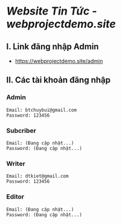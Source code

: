 # ***Website Tin Tức -  webprojectdemo.site***

## I. Link đăng nhập Admin

  - https://webprojectdemo.site/admin

## II. Các tài khoản đăng nhập
### **Admin**
```
Email: btchuybui@gmail.com
Password: 123456
```
### **Subcriber** 
```
Email: (Đang cập nhật...)
Password: (Đang cập nhật...)
```
### **Writer**
```
Email: dtkiet@gmail.com
Password: 123456
```
### **Editor**
```
Email: (Đang cập nhật...)
Password: (Đang cập nhật...)
```
